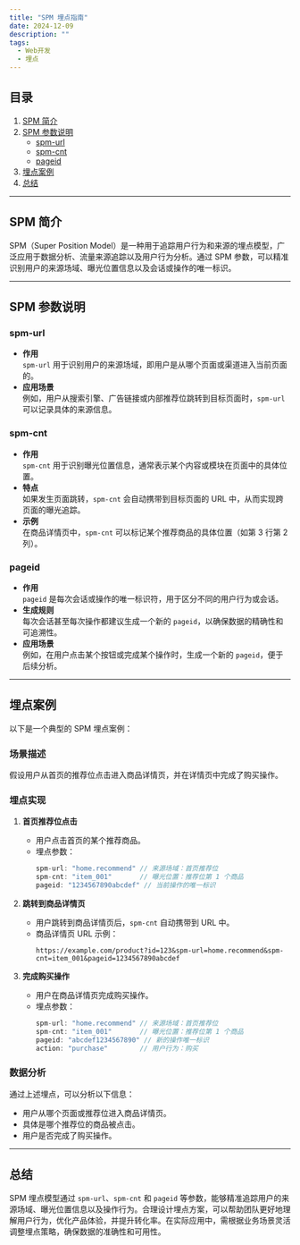 ```yaml
---
title: "SPM 埋点指南"
date: 2024-12-09
description: ""
tags:
  - Web开发
  - 埋点
---
```


## 目录
1. [SPM 简介](#spm-简介)
2. [SPM 参数说明](#spm-参数说明)
   - [spm-url](#spm-url)
   - [spm-cnt](#spm-cnt)
   - [pageid](#pageid)
3. [埋点案例](#埋点案例)
4. [总结](#总结)

---

## SPM 简介

SPM（Super Position Model）是一种用于追踪用户行为和来源的埋点模型，广泛应用于数据分析、流量来源追踪以及用户行为分析。通过 SPM 参数，可以精准识别用户的来源场域、曝光位置信息以及会话或操作的唯一标识。

---

## SPM 参数说明

### spm-url
- **作用**  
  `spm-url` 用于识别用户的来源场域，即用户是从哪个页面或渠道进入当前页面的。
- **应用场景**  
  例如，用户从搜索引擎、广告链接或内部推荐位跳转到目标页面时，`spm-url` 可以记录具体的来源信息。

### spm-cnt
- **作用**  
  `spm-cnt` 用于识别曝光位置信息，通常表示某个内容或模块在页面中的具体位置。
- **特点**  
  如果发生页面跳转，`spm-cnt` 会自动携带到目标页面的 URL 中，从而实现跨页面的曝光追踪。
- **示例**  
  在商品详情页中，`spm-cnt` 可以标记某个推荐商品的具体位置（如第 3 行第 2 列）。

### pageid
- **作用**  
  `pageid` 是每次会话或操作的唯一标识符，用于区分不同的用户行为或会话。
- **生成规则**  
  每次会话甚至每次操作都建议生成一个新的 `pageid`，以确保数据的精确性和可追溯性。
- **应用场景**  
  例如，在用户点击某个按钮或完成某个操作时，生成一个新的 `pageid`，便于后续分析。

---

## 埋点案例

以下是一个典型的 SPM 埋点案例：

### 场景描述
假设用户从首页的推荐位点击进入商品详情页，并在详情页中完成了购买操作。

### 埋点实现
1. **首页推荐位点击**
   - 用户点击首页的某个推荐商品。
   - 埋点参数：
     ```javascript
     spm-url: "home.recommend" // 来源场域：首页推荐位
     spm-cnt: "item_001"       // 曝光位置：推荐位第 1 个商品
     pageid: "1234567890abcdef" // 当前操作的唯一标识
     ```

2. **跳转到商品详情页**
   - 用户跳转到商品详情页后，`spm-cnt` 自动携带到 URL 中。
   - 商品详情页 URL 示例：
     ```
     https://example.com/product?id=123&spm-url=home.recommend&spm-cnt=item_001&pageid=1234567890abcdef
     ```

3. **完成购买操作**
   - 用户在商品详情页完成购买操作。
   - 埋点参数：
     ```javascript
     spm-url: "home.recommend" // 来源场域：首页推荐位
     spm-cnt: "item_001"       // 曝光位置：推荐位第 1 个商品
     pageid: "abcdef1234567890" // 新的操作唯一标识
     action: "purchase"        // 用户行为：购买
     ```

### 数据分析
通过上述埋点，可以分析以下信息：
- 用户从哪个页面或推荐位进入商品详情页。
- 具体是哪个推荐位的商品被点击。
- 用户是否完成了购买操作。

---

## 总结

SPM 埋点模型通过 `spm-url`、`spm-cnt` 和 `pageid` 等参数，能够精准追踪用户的来源场域、曝光位置信息以及操作行为。合理设计埋点方案，可以帮助团队更好地理解用户行为，优化产品体验，并提升转化率。在实际应用中，需根据业务场景灵活调整埋点策略，确保数据的准确性和可用性。

